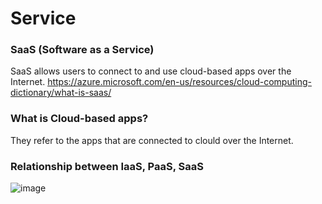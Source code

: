 # Service


### SaaS (Software as a Service)
SaaS allows users to connect to and use cloud-based apps over the Internet.
https://azure.microsoft.com/en-us/resources/cloud-computing-dictionary/what-is-saas/

### What is Cloud-based apps?

They refer to the apps that are connected to clould over the Internet.

### Relationship between IaaS, PaaS, SaaS
![image](https://user-images.githubusercontent.com/75050655/225514290-8f242126-4f22-486e-8edf-022633b4a54e.png)
